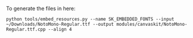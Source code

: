 To generate the files in here:

    python tools/embed_resources.py --name SK_EMBEDDED_FONTS --input ~/Downloads/NotoMono-Regular.ttf --output modules/canvaskit/NotoMono-Regular.ttf.cpp --align 4